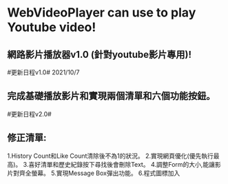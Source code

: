 # WebVideoPlayer can use to play Youtube video!
## 網路影片播放器v1.0 (針對youtube影片專用)!

#更新日程v1.0# 2021/10/7
## 完成基礎播放影片和實現兩個清單和六個功能按鈕。

#更新日程v2.0#
## 修正清單:
1.History Count和Like Count清除後不為1的狀況。
2.實現網頁優化(優先執行最高)。
3.喜好清單和歷史紀錄按下尋找後會刪除Text。
4.調整Form的大小,能讓影片對齊全螢幕。
5.實現Message Box彈出功能。
6.程式圖標加入

